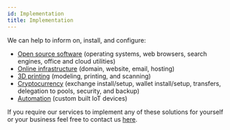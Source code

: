 ```yaml
---
id: Implementation
title: Implementation
---
```


We can help to inform on, install, and configure:
- [Open source software](Kubuntu.md) (operating systems, web browsers, search engines, office and cloud utilities)
- [Online infrastructure](Dreamhost.md) (domain, website, email, hosting)
- [3D printing](Tinkercad.md) (modeling, printing, and scanning)
- [Cryptocurrency](Binance.md) (exchange install/setup, wallet install/setup, transfers, delegation to pools, security, and backup)
- [Automation](Automation.md) (custom built IoT devices)

If you require our services to implement any of these solutions for yourself or your business feel free to contact us [here](Contact.md).
